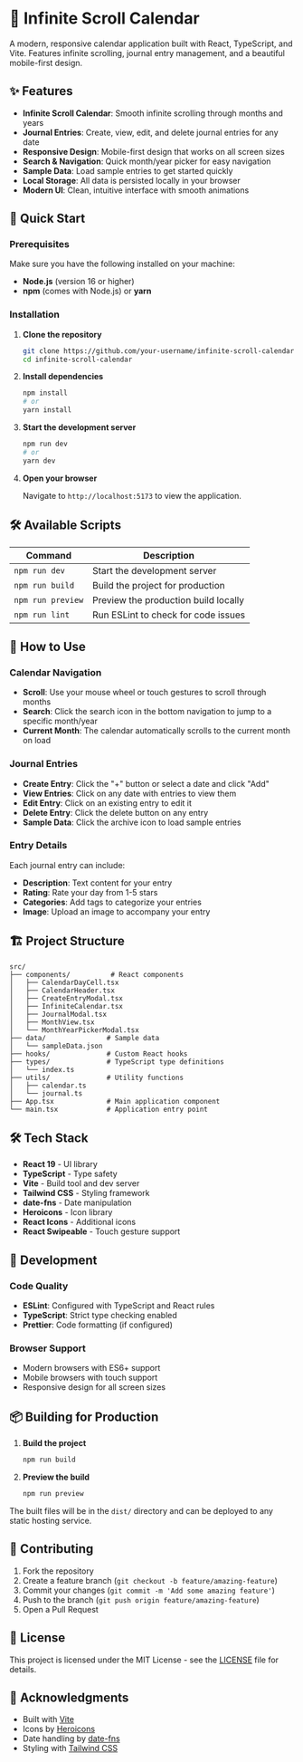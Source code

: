 # 📅 Infinite Scroll Calendar

A modern, responsive calendar application built with React, TypeScript, and Vite. Features infinite scrolling, journal entry management, and a beautiful mobile-first design.

## ✨ Features

- **Infinite Scroll Calendar**: Smooth infinite scrolling through months and years
- **Journal Entries**: Create, view, edit, and delete journal entries for any date
- **Responsive Design**: Mobile-first design that works on all screen sizes
- **Search & Navigation**: Quick month/year picker for easy navigation
- **Sample Data**: Load sample entries to get started quickly
- **Local Storage**: All data is persisted locally in your browser
- **Modern UI**: Clean, intuitive interface with smooth animations

## 🚀 Quick Start

### Prerequisites

Make sure you have the following installed on your machine:

- **Node.js** (version 16 or higher)
- **npm** (comes with Node.js) or **yarn**

### Installation

1. **Clone the repository**
   ```bash
   git clone https://github.com/your-username/infinite-scroll-calendar.git
   cd infinite-scroll-calendar
   ```

2. **Install dependencies**
   ```bash
   npm install
   # or
   yarn install
   ```

3. **Start the development server**
   ```bash
   npm run dev
   # or
   yarn dev
   ```

4. **Open your browser**
   
   Navigate to `http://localhost:5173` to view the application.

## 🛠️ Available Scripts

| Command | Description |
|---------|-------------|
| `npm run dev` | Start the development server |
| `npm run build` | Build the project for production |
| `npm run preview` | Preview the production build locally |
| `npm run lint` | Run ESLint to check for code issues |

## 📱 How to Use

### Calendar Navigation
- **Scroll**: Use your mouse wheel or touch gestures to scroll through months
- **Search**: Click the search icon in the bottom navigation to jump to a specific month/year
- **Current Month**: The calendar automatically scrolls to the current month on load

### Journal Entries
- **Create Entry**: Click the "+" button or select a date and click "Add"
- **View Entries**: Click on any date with entries to view them
- **Edit Entry**: Click on an existing entry to edit it
- **Delete Entry**: Click the delete button on any entry
- **Sample Data**: Click the archive icon to load sample entries

### Entry Details
Each journal entry can include:
- **Description**: Text content for your entry
- **Rating**: Rate your day from 1-5 stars
- **Categories**: Add tags to categorize your entries
- **Image**: Upload an image to accompany your entry

## 🏗️ Project Structure

```
src/
├── components/          # React components
│   ├── CalendarDayCell.tsx
│   ├── CalendarHeader.tsx
│   ├── CreateEntryModal.tsx
│   ├── InfiniteCalendar.tsx
│   ├── JournalModal.tsx
│   ├── MonthView.tsx
│   └── MonthYearPickerModal.tsx
├── data/               # Sample data
│   └── sampleData.json
├── hooks/              # Custom React hooks
├── types/              # TypeScript type definitions
│   └── index.ts
├── utils/              # Utility functions
│   ├── calendar.ts
│   └── journal.ts
├── App.tsx             # Main application component
└── main.tsx            # Application entry point
```

## 🛠️ Tech Stack

- **React 19** - UI library
- **TypeScript** - Type safety
- **Vite** - Build tool and dev server
- **Tailwind CSS** - Styling framework
- **date-fns** - Date manipulation
- **Heroicons** - Icon library
- **React Icons** - Additional icons
- **React Swipeable** - Touch gesture support

## 🔧 Development

### Code Quality
- **ESLint**: Configured with TypeScript and React rules
- **TypeScript**: Strict type checking enabled
- **Prettier**: Code formatting (if configured)

### Browser Support
- Modern browsers with ES6+ support
- Mobile browsers with touch support
- Responsive design for all screen sizes

## 📦 Building for Production

1. **Build the project**
   ```bash
   npm run build
   ```

2. **Preview the build**
   ```bash
   npm run preview
   ```

The built files will be in the `dist/` directory and can be deployed to any static hosting service.

## 🤝 Contributing

1. Fork the repository
2. Create a feature branch (`git checkout -b feature/amazing-feature`)
3. Commit your changes (`git commit -m 'Add some amazing feature'`)
4. Push to the branch (`git push origin feature/amazing-feature`)
5. Open a Pull Request

## 📄 License

This project is licensed under the MIT License - see the [LICENSE](LICENSE) file for details.

## 🙏 Acknowledgments

- Built with [Vite](https://vitejs.dev/)
- Icons by [Heroicons](https://heroicons.com/)
- Date handling by [date-fns](https://date-fns.org/)
- Styling with [Tailwind CSS](https://tailwindcss.com/)
